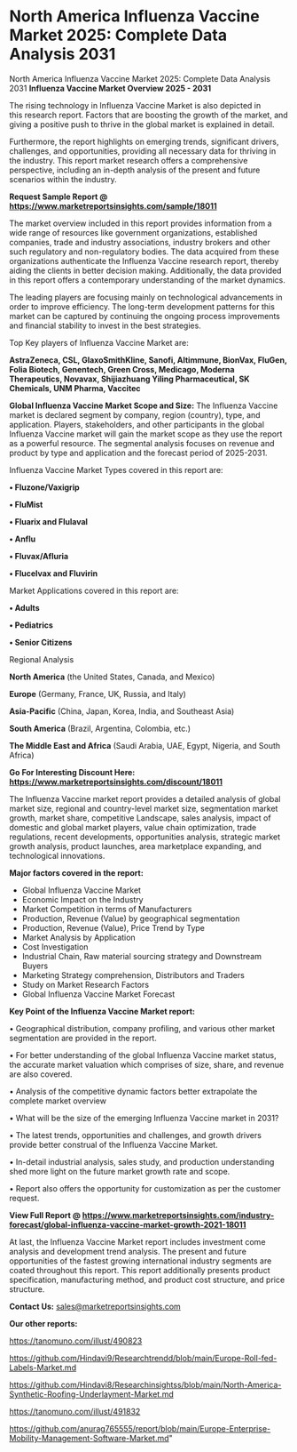 # North America Influenza Vaccine Market 2025: Complete Data Analysis 2031
North America Influenza Vaccine Market 2025: Complete Data Analysis 2031
<Strong> Influenza Vaccine Market Overview 2025 - 2031</strong>

The rising technology in Influenza Vaccine Market is also depicted in this research report. Factors that are boosting the growth of the market, and giving a positive push to thrive in the global market is explained in detail.

Furthermore, the report highlights on emerging trends, significant drivers, challenges, and opportunities, providing all necessary data for thriving in the industry. This report market research offers a comprehensive perspective, including an in-depth analysis of the present and future scenarios within the industry.

<strong>Request Sample Report @ <a href=https://www.marketreportsinsights.com/sample/18011>https://www.marketreportsinsights.com/sample/18011</a></strong>

The market overview included in this report provides information from a wide range of resources like government organizations, established companies, trade and industry associations, industry brokers and other such regulatory and non-regulatory bodies. The data acquired from these organizations authenticate the Influenza Vaccine research report, thereby aiding the clients in better decision making. Additionally, the data provided in this report offers a contemporary understanding of the market dynamics.

The leading players are focusing mainly on technological advancements in order to improve efficiency. The long-term development patterns for this market can be captured by continuing the ongoing process improvements and financial stability to invest in the best strategies.

Top Key players of Influenza Vaccine Market are:

<strong>AstraZeneca, CSL, GlaxoSmithKline, Sanofi, Altimmune, BionVax, FluGen, Folia Biotech, Genentech, Green Cross, Medicago, Moderna Therapeutics, Novavax, Shijiazhuang Yiling Pharmaceutical, SK Chemicals, UNM Pharma, Vaccitec</strong>

<strong><b>Global Influenza Vaccine Market Scope and Size:</b></strong>
The Influenza Vaccine market is declared segment by company, region (country), type, and application. Players, stakeholders, and other participants in the global Influenza Vaccine market will gain the market scope as they use the report as a powerful resource. The segmental analysis focuses on revenue and product by type and application and the forecast period of 2025-2031.

Influenza Vaccine Market Types covered in this report are:

<strong>• Fluzone/Vaxigrip

• FluMist

• Fluarix and Flulaval

• Anflu

• Fluvax/Afluria

• Flucelvax and Fluvirin</strong>

Market Applications covered in this report are:

<strong>• Adults

• Pediatrics

• Senior Citizens</strong> 

Regional Analysis

<strong>North America</strong> (the United States, Canada, and Mexico)

<strong>Europe</strong> (Germany, France, UK, Russia, and Italy)

<strong>Asia-Pacific</strong> (China, Japan, Korea, India, and Southeast Asia)

<strong>South America</strong> (Brazil, Argentina, Colombia, etc.)

<strong>The Middle East and Africa</strong> (Saudi Arabia, UAE, Egypt, Nigeria, and South Africa)

<strong>Go For Interesting Discount Here: <a href=https://www.marketreportsinsights.com/discount/18011>https://www.marketreportsinsights.com/discount/18011</a></strong>

The Influenza Vaccine market report provides a detailed analysis of global market size, regional and country-level market size, segmentation market growth, market share, competitive Landscape, sales analysis, impact of domestic and global market players, value chain optimization, trade regulations, recent developments, opportunities analysis, strategic market growth analysis, product launches, area marketplace expanding, and technological innovations.

<strong><b>Major factors covered in the report:</b></strong>
<ul>
  <li>Global Influenza Vaccine Market </li>
  <li>Economic Impact on the Industry</li>
  <li>Market Competition in terms of Manufacturers</li>
  <li>Production, Revenue (Value) by geographical segmentation</li>
  <li>Production, Revenue (Value), Price Trend by Type</li>
  <li>Market Analysis by Application</li>
  <li>Cost Investigation</li>
  <li>Industrial Chain, Raw material sourcing strategy and Downstream Buyers</li>
  <li>Marketing Strategy comprehension, Distributors and Traders</li>
  <li>Study on Market Research Factors</li>
  <li>Global Influenza Vaccine Market Forecast</li>
</ul>

<strong><b>Key Point of the Influenza Vaccine Market report:</b></strong>

• Geographical distribution, company profiling, and various other market segmentation are provided in the report.

• For better understanding of the global Influenza Vaccine market status, the accurate market valuation which comprises of size, share, and revenue are also covered.

• Analysis of the competitive dynamic factors better extrapolate the complete market overview

• What will be the size of the emerging Influenza Vaccine market in 2031?

• The latest trends, opportunities and challenges, and growth drivers provide better construal of the Influenza Vaccine Market.

• In-detail industrial analysis, sales study, and production understanding shed more light on the future market growth rate and scope.

• Report also offers the opportunity for customization as per the customer request.

<strong><b>View Full Report @ <a href=https://www.marketreportsinsights.com/industry-forecast/global-influenza-vaccine-market-growth-2021-18011>https://www.marketreportsinsights.com/industry-forecast/global-influenza-vaccine-market-growth-2021-18011</a></b></strong>


At last, the Influenza Vaccine Market report includes investment come analysis and development trend analysis. The present and future opportunities of the fastest growing international industry segments are coated throughout this report. This report additionally presents product specification, manufacturing method, and product cost structure, and price structure.

<strong>Contact Us:</strong>
sales@marketreportsinsights.com

<strong>Our other reports:</strong>

<a href=https://tanomuno.com/illust/490823>https://tanomuno.com/illust/490823</a>

<a href=https://github.com/Hindavi9/Researchtrendd/blob/main/Europe-Roll-fed-Labels-Market.md>https://github.com/Hindavi9/Researchtrendd/blob/main/Europe-Roll-fed-Labels-Market.md</a>

<a href=https://github.com/Hindavi8/Researchinsightss/blob/main/North-America-Synthetic-Roofing-Underlayment-Market.md>https://github.com/Hindavi8/Researchinsightss/blob/main/North-America-Synthetic-Roofing-Underlayment-Market.md</a>

<a href=https://tanomuno.com/illust/491832>https://tanomuno.com/illust/491832</a>

<a href=https://github.com/anurag765555/report/blob/main/Europe-Enterprise-Mobility-Management-Software-Market.md>https://github.com/anurag765555/report/blob/main/Europe-Enterprise-Mobility-Management-Software-Market.md</a>"
